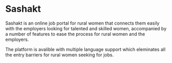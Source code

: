 # Sashakt

Sashakt is an online job portal for rural women that connects them easily with the employers looking for talented and skilled women, accompanied by a number of features to ease the process for rural women and the employers.

The platform is avalible with multiple language support which eleminates all the entry barriers for rural women seeking for jobs.


